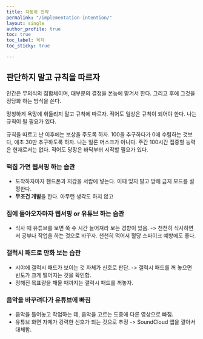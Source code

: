 ```yaml
---
title: 자동화 전략
permalink: "/implementation-intention/"
layout: single
author_profile: true
toc: true
toc_label: 목차
toc_sticky: true

---
```

## 판단하지 말고 규칙을 따르자

인간은 무의식의 집합체이며, 대부분의 결정을 본능에 맡겨서 한다. 그리고 후에 그것을 정당화 하는 방식을 쓴다.

멍청하게 욕망에 휘둘리지 말고 규칙에 따르자. 적어도 일상은 규칙이 되어야 한다. 나는 규칙이 될 필요가 있다.

규칙을 따르고 난 이후에는 보상을 주도록 하자. 100을 추구하다가 0에 수렴하는 것보다, 애초 30만 추구하도록 하자. 나는 일론 머스크가 아니다. 주간 100시간 집중할 능력은 현재로서는 없다. 적어도 당장은 바닥부터 시작할 필요가 있다.

### 떡집 가면 웹서핑 하는 습관

* 도착하자마자 핸드폰과 지갑을 서랍에 넣는다. 이때 잊지 말고 방해 금지 모드를 설정한다.
* **무조건 개발**을 한다. 아무런 생각도 하지 않고

### 집에 돌아오자마자 웹서핑 or 유튜브 하는 습관

* 식사 때 유튜브를 보면 쭉 수 시간 늘어져라 보는 경향이 있음. -> 천천히 식사하면서 공부나 작업을 하는 것으로 바꾸자. 천천히 먹어서 혈당 스파이크 예방에도 좋다.

### 갤럭시 패드로 만화 보는 습관

* 시야에 갤럭시 패드가 보이는 것 자체가 신호로 판단. -> 갤럭시 패드를 꺼 놓으면 빈도가 크게 떨어지는 것을 확인함.
* 정해진 목표량을 채울 때까지는 갤럭시 패드를 꺼놓자.

### 음악을 바꾸려다가 유튜브에 빠짐

* 음악을 틀어놓고 작업하는 데, 음악을 고르는 도중에 다른 영상으로 빠짐.
* 유튜브 화면 자체가 강력한 신호가 되는 것으로 추정 -> SoundCloud 앱을 깔아서 대체함.
